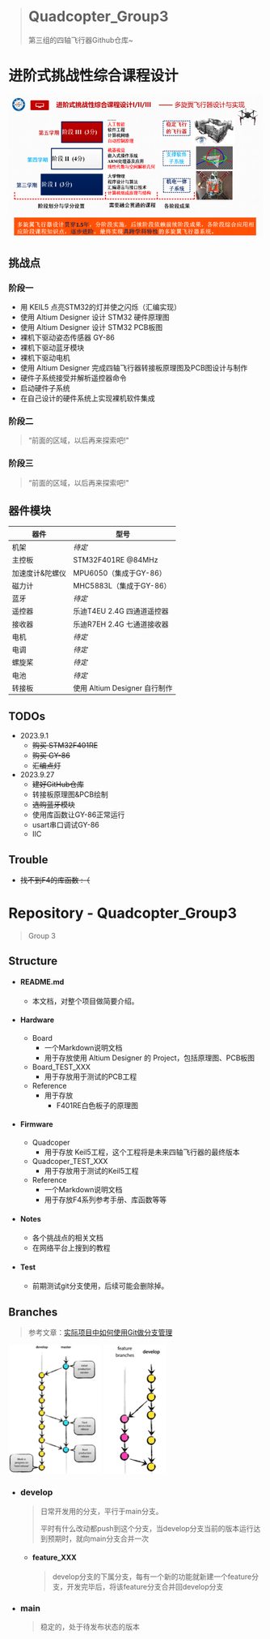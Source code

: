 > # Quadcopter_Group3
>
> 第三组的四轴飞行器Github仓库~

# 进阶式挑战性综合课程设计

![image-20230927214301617](./README.assets/image-20230927214301617.png)

## 挑战点

### 阶段一

- 用 KEIL5 点亮STM32的灯并使之闪烁（汇编实现）
- 使用 Altium Designer 设计 STM32 硬件原理图
- 使用 Altium Designer 设计 STM32 PCB板图
- 裸机下驱动姿态传感器 GY-86
- 裸机下驱动蓝牙模块
- 裸机下驱动电机
- 使用 Altium Designer 完成四轴飞行器转接板原理图及PCB图设计与制作
- 硬件子系统接受并解析遥控器命令
- 启动硬件子系统
- 在自己设计的硬件系统上实现裸机软件集成

### 阶段二

> “前面的区域，以后再来探索吧!"

### 阶段三

> “前面的区域，以后再来探索吧!"

## 器件模块

| 器件            | 型号                          |
| --------------- | ----------------------------- |
| 机架            | *待定*                        |
| 主控板          | STM32F401RE @84MHz            |
| 加速度计&陀螺仪 | MPU6050（集成于GY-86）        |
| 磁力计          | MHC5883L（集成于GY-86）       |
| 蓝牙            | *待定*                        |
| 遥控器          | 乐迪T4EU 2.4G 四通道遥控器    |
| 接收器          | 乐迪R7EH 2.4G 七通道接收器    |
| 电机            | *待定*                        |
| 电调            | *待定*                        |
| 螺旋桨          | *待定*                        |
| 电池            | *待定*                        |
| 转接板          | 使用 Altium Designer 自行制作 |

## TODOs

- 2023.9.1
    - ~~购买 STM32F401RE~~
    - ~~购买 GY-86~~
    - ~~汇编点灯~~
- 2023.9.27
    - ~~建好GitHub仓库~~
    - 转接板原理图&PCB绘制
    - ~~选购蓝牙模块~~
    - 使用库函数让GY-86正常运行
    - usart串口调试GY-86
    - IIC

## Trouble

- ~~找不到F4的库函数  :（~~

# Repository - Quadcopter_Group3

> Group 3

## Structure

- #### README.md

    - 本文档，对整个项目做简要介绍。

- #### Hardware

    - Board
        - 一个Markdown说明文档
        - 用于存放使用 Altium Designer 的 Project，包括原理图、PCB板图
    - Board_TEST_XXX
        - 用于存放用于测试的PCB工程
    - Reference
        - 用于存放
            - F401RE白色板子的原理图

- #### Firmware

    - Quadcoper
        - 用于存放 Keil5工程，这个工程将是未来四轴飞行器的最终版本
    - Quadcoper_TEST_XXX
        - 用于存放用于测试的Keil5工程
    - Reference
        - 一个Markdown说明文档
        - 用于存放F4系列参考手册、库函数等等

- #### Notes

    - 各个挑战点的相关文档
    - 在网络平台上搜到的教程
    
- #### Test

    - 前期测试git分支使用，后续可能会删除掉。
    

## Branches

> 参考文章：[实际项目中如何使用Git做分支管理](https://zhuanlan.zhihu.com/p/38772378)

<img src="./README.assets/image-20230927213823221.png" alt="image-20230927213823221" style="zoom:25%;" /> <img src="./README.assets/image-20230927213906992.png" alt="image-20230927213906992" style="zoom:25%;" />

- ### develop

    > 日常开发用的分支，平行于main分支。
    >
    > 平时有什么改动都push到这个分支，当develop分支当前的版本运行达到预期时，就向main分支合并一次  

    - #### feature_XXX

        > develop分支的下属分支，每有一个新的功能就新建一个feature分支，开发完毕后，将该feature分支合并回develop分支

- ### main

    > 稳定的，处于待发布状态的版本




